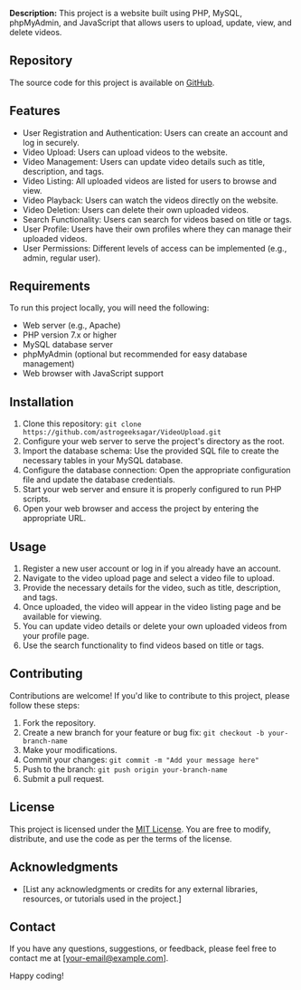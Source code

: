**Description:** This project is a website built using PHP, MySQL, phpMyAdmin, and JavaScript that allows users to upload, update, view, and delete videos.

## Repository

The source code for this project is available on [GitHub](https://github.com/astrogeeksagar/VideoUpload).

## Features

- User Registration and Authentication: Users can create an account and log in securely.
- Video Upload: Users can upload videos to the website.
- Video Management: Users can update video details such as title, description, and tags.
- Video Listing: All uploaded videos are listed for users to browse and view.
- Video Playback: Users can watch the videos directly on the website.
- Video Deletion: Users can delete their own uploaded videos.
- Search Functionality: Users can search for videos based on title or tags.
- User Profile: Users have their own profiles where they can manage their uploaded videos.
- User Permissions: Different levels of access can be implemented (e.g., admin, regular user).

## Requirements

To run this project locally, you will need the following:

- Web server (e.g., Apache)
- PHP version 7.x or higher
- MySQL database server
- phpMyAdmin (optional but recommended for easy database management)
- Web browser with JavaScript support

## Installation

1. Clone this repository: `git clone https://github.com/astrogeeksagar/VideoUpload.git`
2. Configure your web server to serve the project's directory as the root.
3. Import the database schema: Use the provided SQL file to create the necessary tables in your MySQL database.
4. Configure the database connection: Open the appropriate configuration file and update the database credentials.
5. Start your web server and ensure it is properly configured to run PHP scripts.
6. Open your web browser and access the project by entering the appropriate URL.

## Usage

1. Register a new user account or log in if you already have an account.
2. Navigate to the video upload page and select a video file to upload.
3. Provide the necessary details for the video, such as title, description, and tags.
4. Once uploaded, the video will appear in the video listing page and be available for viewing.
5. You can update video details or delete your own uploaded videos from your profile page.
6. Use the search functionality to find videos based on title or tags.

## Contributing

Contributions are welcome! If you'd like to contribute to this project, please follow these steps:

1. Fork the repository.
2. Create a new branch for your feature or bug fix: `git checkout -b your-branch-name`
3. Make your modifications.
4. Commit your changes: `git commit -m "Add your message here"`
5. Push to the branch: `git push origin your-branch-name`
6. Submit a pull request.

## License

This project is licensed under the [MIT License](LICENSE). You are free to modify, distribute, and use the code as per the terms of the license.

## Acknowledgments

- [List any acknowledgments or credits for any external libraries, resources, or tutorials used in the project.]

## Contact

If you have any questions, suggestions, or feedback, please feel free to contact me at [your-email@example.com].

Happy coding!
